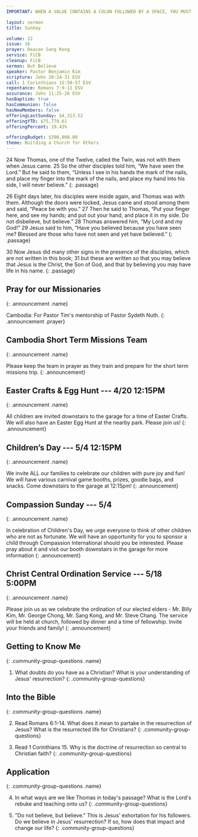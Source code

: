 ```yaml
---
IMPORTANT: WHEN A VALUE CONTAINS A COLON FOLLOWED BY A SPACE, YOU MUST USE &#58;

layout: sermon
title: Sunday

volume: 22
issue: 16
prayer: Deacon Sang Kong
service: FiCB
cleanup: FiCB
sermon: But Believe
speaker: Pastor Benjamin Kim
scripture: John 20:24-31 ESV
call: 1 Corinthians 15:50-57 ESV
repentance: Romans 7:9-11 ESV
assurance: John 11:25-26 ESV
hasBaptism: true
hasCommunion: false
hasNewMembers: false
offeringLastSunday: $4,313.52
offeringYTD: $75,770.61
offeringPercent: 19.43%

offeringBudget: $390,000.00
theme: Building a Church for Others
---
```



24 Now Thomas, one of the Twelve, called the Twin, was not with them when Jesus came. 25 So the other disciples told him, “We have seen the Lord.” But he said to them, “Unless I see in his hands the mark of the nails, and place my finger into the mark of the nails, and place my hand into his side, I will never believe.”
{: .passage}

26 Eight days later, his disciples were inside again, and Thomas was with them. Although the doors were locked, Jesus came and stood among them and said, “Peace be with you.” 27 Then he said to Thomas, “Put your finger here, and see my hands; and put out your hand, and place it in my side. Do not disbelieve, but believe.” 28 Thomas answered him, “My Lord and my God!” 29 Jesus said to him, “Have you believed because you have seen me? Blessed are those who have not seen and yet have believed.”
{: .passage}

30 Now Jesus did many other signs in the presence of the disciples, which are not written in this book; 31 but these are written so that you may believe that Jesus is the Christ, the Son of God, and that by believing you may have life in his name.
{: .passage}

## Pray for our Missionaries
{: .announcement .name}

Cambodia: For Pastor Tim's mentorship of Pastor Sydeth Nuth. 
{: .announcement .prayer}

## Cambodia Short Term Missions Team
{: .announcement .name}

Please keep the team in prayer as they train and prepare for the short term missions trip.
{: .announcement}

## Easter Crafts & Egg Hunt --- 4/20 12:15PM
{: .announcement .name}

All children are invited downstairs to the garage for a time of Easter Crafts. We will also have an Easter Egg Hunt at the nearby park. Please join us!
{: .announcement}

## Children’s Day --- 5/4 12:15PM
{: .announcement .name}

We invite ALL our families to celebrate our children with pure joy and fun! We will have various carnival game booths, prizes, goodie bags, and snacks. Come downstairs to the garage at 12:15pm!
{: .announcement}

## Compassion Sunday --- 5/4
{: .announcement .name}

In celebration of Children's Day, we urge everyone to think of other children who are not as fortunate. We will have an opportunity for you to sponsor a child through Compassion International should you be interested. Please pray about it and visit our booth downstairs in the garage for more information
{: .announcement}

## Christ Central Ordination Service --- 5/18 5:00PM
{: .announcement .name}

Please join us as we celebrate the ordination of our elected elders - Mr. Billy Kim, Mr. George Chong, Mr. Sang Kong, and Mr. Steve Chang. The service will be held at church, followed by dinner and a time of fellowship. Invite your friends and family!
{: .announcement}

## Getting to Know Me
{: .community-group-questions .name}

1) What doubts do you have as a Christian?  What is your understanding of Jesus' resurrection?
{: .community-group-questions}

## Into the Bible
{: .community-group-questions .name}

2) Read Romans 6:1-14.  What does it mean to partake in the resurrection of Jesus?  What is the resurrected life for Christians?
{: .community-group-questions}

3) Read 1 Corinthians 15.  Why is the doctrine of resurrection so central to Christian faith?
{: .community-group-questions}

## Application
{: .community-group-questions .name}

4) In what ways are we like Thomas in today's passage?  What is the Lord's rebuke and teaching onto us?
{: .community-group-questions}

5) "Do not believe, but believe."  This is Jesus' exhortation for his followers.  Do we believe in Jesus' resurrection?  If so, how does that impact and change our life?
{: .community-group-questions}
